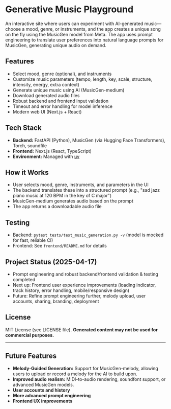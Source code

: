 # Generative Music Playground

An interactive site where users can experiment with AI-generated music—choose a mood, genre, or instruments, and the app creates a unique song on the fly using the MusicGen model from Meta. The app uses prompt engineering to translate user preferences into natural language prompts for MusicGen, generating unique audio on demand.

## Features
- Select mood, genre (optional), and instruments
- Customize music parameters (tempo, length, key, scale, structure, intensity, energy, extra context)
- Generate unique music using AI (MusicGen-medium)
- Download generated audio files
- Robust backend and frontend input validation
- Timeout and error handling for model inference
- Modern web UI (Next.js + React)

## Tech Stack
- **Backend:** FastAPI (Python), MusicGen (via Hugging Face Transformers), Torch, soundfile
- **Frontend:** Next.js (React, TypeScript)
- **Environment:** Managed with [uv](https://github.com/astral-sh/uv)

## How it Works
- User selects mood, genre, instruments, and parameters in the UI
- The backend translates these into a structured prompt (e.g., "sad jazz piano music at 120 BPM in the key of C major")
- MusicGen-medium generates audio based on the prompt
- The app returns a downloadable audio file


## Testing
- Backend: `pytest tests/test_music_generation.py -v` (model is mocked for fast, reliable CI)
- Frontend: See `frontend/README.md` for details

## Project Status (2025-04-17)
- Prompt engineering and robust backend/frontend validation & testing completed
- Next up: Frontend user experience improvements (loading indicator, track history, error handling, mobile/responsive design)
- Future: Refine prompt engineering further, melody upload, user accounts, sharing, branding, deployment

## License
MIT License (see LICENSE file). **Generated content may not be used for commercial purposes.**

---

## Future Features
- **Melody-Guided Generation:** Support for MusicGen-melody, allowing users to upload or record a melody for the AI to build upon.
- **Improved audio realism:** MIDI-to-audio rendering, soundfont support, or advanced MusicGen models.
- **User accounts and history**
- **More advanced prompt engineering**
- **Frontend UX improvements**
